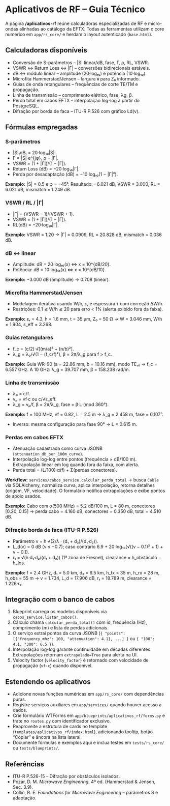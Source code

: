 # Aplicativos de RF – Guia Técnico

A página **/aplicativos-rf** reúne calculadoras especializadas de RF e micro-ondas alinhadas ao catálogo da EFTX. Todas as ferramentas utilizam o core numérico em `app/rs_core/` e herdam o layout autenticado (`base.html`).

## Calculadoras disponíveis
- Conversão de S-parâmetros – |S| linear/dB, fase, Γ, ρ, RL, VSWR.
- VSWR ↔ Return Loss ↔ |Γ| – conversões bidirecionais estáveis.
- dB ↔ módulo linear – amplitude (20·log₁₀) e potência (10·log₁₀).
- Microfita Hammerstad/Jensen – largura `W` para Z₀ informado.
- Guias de onda retangulares – frequências de corte TE/TM e propagação.
- Linha de transmissão – comprimento elétrico, fase, λg, β.
- Perda total em cabos EFTX – interpolação log-log a partir do PostgreSQL.
- Difração por borda de faca – ITU-R P.526 com gráfico Ld(v).

## Fórmulas empregadas

### S-parâmetros
- |S|₍dB₎ = 20·log₁₀|S|.
- Γ = |S|·e^{jφ}, ρ = |Γ|.
- VSWR = (1 + |Γ|)/(1 − |Γ|).
- Return Loss (dB) = −20·log₁₀|Γ|.
- Perda por desadaptação (dB) = −10·log₁₀(1 − |Γ|²).

**Exemplo:** |S| = 0.5 e φ = −45°. Resultado: −6.021 dB, VSWR = 3.000, RL = 6.021 dB, mismatch = 1.249 dB.

### VSWR / RL / |Γ|
- |Γ| = (VSWR − 1)/(VSWR + 1).
- VSWR = (1 + |Γ|)/(1 − |Γ|).
- RL(dB) = −20·log₁₀|Γ|.

**Exemplo:** VSWR = 1.20 → |Γ| = 0.0909, RL = 20.828 dB, mismatch = 0.036 dB.

### dB ↔ linear
- Amplitude: dB = 20·log₁₀(x) ⇔ x = 10^{dB/20}.
- Potência: dB = 10·log₁₀(x) ⇔ x = 10^{dB/10}.

**Exemplo:** −3.000 dB (amplitude) → 0.708 (linear).

### Microfita Hammerstad/Jensen
- Modelagem iterativa usando W/h, εᵣ e espessura `t` com correção ΔW/h.
- Restrições: 0.1 ≲ W/h ≲ 20 para erro < 1% (alerta exibido fora da faixa).

**Exemplo:** εᵣ = 4.3, h = 1.6 mm, t = 35 µm, Z₀ = 50 Ω → W = 3.046 mm, W/h = 1.904, ε_eff = 3.268.

### Guias retangulares
- f_c = (c/2)·√[(m/a)² + (n/b)²].
- λ_g = λ₀/√(1 − (f_c/f)²), β = 2π/λ_g para f > f_c.

**Exemplo:** Guia WR-90 (a = 22.86 mm, b = 10.16 mm), modo TE₁₀ → f_c = 6.557 GHz. A 10 GHz: λ_g = 39.707 mm, β = 158.238 rad/m.

### Linha de transmissão
- λ₀ = c/f.
- vₚ = vf·c ou c/√ε_eff.
- λ_g = vₚ/f, β = 2π/λ_g, fase = β·L (mod 360°).

**Exemplo:** f = 100 MHz, vf = 0.82, L = 2.5 m → λ_g = 2.458 m, fase = 6.107°.
- Inverso: mesma configuração para fase 90° → L = 0.615 m.

### Perdas em cabos EFTX
- Atenuação cadastrada como curva JSONB (`attenuation_db_per_100m_curve`).
- Interpolação log-log entre pontos (frequência × dB/100 m). Extrapolação linear em log quando fora da faixa, com alerta.
- Perda total = (L/100)·α(f) + Σ(perdas conectores).

**Workflow:** `services/cabos_service.calcular_perda_total` → busca `Cable` via SQLAlchemy, normaliza curva, aplica interpolação, retorna detalhes (origem, VF, velocidade). O formulário notifica extrapolações e exibe pontos de apoio usados.

**Exemplo:** Cabo com α(500 MHz) = 5.2 dB/100 m, L = 80 m, conectores [0.20, 0.15] → perda cabo = 4.160 dB, conectores = 0.350 dB, total = 4.510 dB.

### Difração borda de faca (ITU-R P.526)
- Parâmetro v = h·√(2/λ · (d₁ + d₂)/(d₁·d₂)).
- L_d(v) = 0 dB (v ≤ −0.7); caso contrário 6.9 + 20·log₁₀(√((v − 0.1)² + 1) + v − 0.1).
- r₁ = √(λ·d₁·d₂/(d₁ + d₂)) (1ª zona de Fresnel), clearance = h_obstáculo − h_los.

**Exemplo:** f = 2.4 GHz, d₁ = 5.0 km, d₂ = 6.5 km, h_tx = 35 m, h_rx = 28 m, h_obs = 55 m → v = 1.734, L_d = 17.906 dB, r₁ = 18.789 m, clearance = 1.226·r₁.

## Integração com o banco de cabos
1. Blueprint carrega os modelos disponíveis via `cabos_service.listar_cabos()`.
2. Cálculo chama `calcular_perda_total()` com id, frequência (Hz), comprimento (m) e lista de perdas adicionais.
3. O serviço extrai pontos da curva JSONB (`{ "points": [{"frequency_mhz": 100, "attenuation": 4.1}, ...] }` ou `{ "100": 4.1, "300": 6.5 }`).
4. Interpolação log-log garante continuidade em décadas diferentes. Extrapolações retornam `extrapolado=True` para alerta na UI.
5. Velocity factor (`velocity_factor`) é retornado com velocidade de propagação (`vf·c`) quando disponível.

## Estendendo os aplicativos
- Adicione novas funções numéricas em `app/rs_core/` com dependências puras.
- Registre serviços auxiliares em `app/services/` quando houver acesso a dados.
- Crie formulário WTForms em `app/blueprints/aplicativos_rf/forms.py` e trate no `routes.py` com identificador exclusivo.
- Reaproveite a estrutura de cards no template (`templates/aplicativos_rf/index.html`), adicionando tooltip, botão “Copiar” e âncora na lista lateral.
- Documente fórmulas e exemplos aqui e inclua testes em `tests/rs_core/` ou `tests/blueprints/`.

## Referências
- ITU-R P.526-15 – Difração por obstáculos isolados.
- Pozar, D. M. *Microwave Engineering*, 4ª ed. (Hammerstad & Jensen, Sec. 3.9).
- Collin, R. E. *Foundations for Microwave Engineering* – parâmetros S e adaptação.
